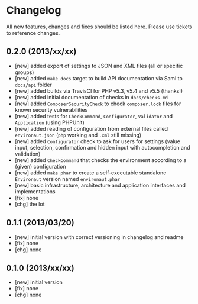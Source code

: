 # Changelog

All new features, changes and fixes should be listed here. Please use tickets
to reference changes.

## 0.2.0 (2013/xx/xx)

* [new] added export of settings to JSON and XML files (all or specific groups)
* [new] added `make docs` target to build API documentation via Sami to `docs/api` folder
* [new] added builds via TravisCI for PHP v5.3, v5.4 and v5.5 (thanks!)
* [new] added initial documentation of checks in `docs/checks.md`
* [new] added `ComposerSecurityCheck` to check `composer.lock` files for known security vulnerabilities
* [new] added tests for `CheckCommand`, `Configurator`, `Validator`  and `Application` (using PHPUnit)
* [new] added reading of configuration from external files called `environaut.json` (`php` working and `.xml` still missing)
* [new] added `Configurator` check to ask for users for settings (value input, selection, confirmation and hidden input with autocompletion and validation)
* [new] added `CheckCommand` that checks the environment according to a (given) configuration
* [new] added `make phar` to create a self-executable standalone `Environaut` version named `environaut.phar`
* [new] basic infrastructure, architecture and application interfaces and implementations
* [fix] none
* [chg] the lot

## 0.1.1 (2013/03/20)

* [new] initial version with correct versioning in changelog and readme
* [fix] none
* [chg] none

## 0.1.0 (2013/xx/xx)

* [new] initial version
* [fix] none
* [chg] none
